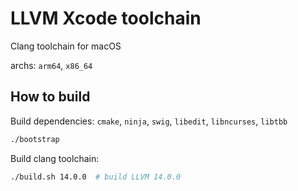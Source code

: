 # LLVM Xcode toolchain

Clang toolchain for macOS

archs: `arm64`, `x86_64`

## How to build

Build dependencies: `cmake`, `ninja`, `swig`, `libedit`, `libncurses`, `libtbb`

```bash
./bootstrap
```

Build clang toolchain:

```bash
./build.sh 14.0.0  # build LLVM 14.0.0
```
